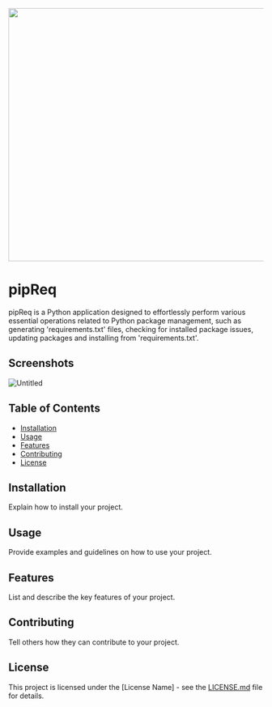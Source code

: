 <p align="center">
  <img width="660" height="500" src="https://i.ibb.co/r4cNkxD/pipreqbg3.png">
</p>

# pipReq

pipReq is a Python application designed to effortlessly perform various essential operations related to Python package management, such as generating 'requirements.txt' files, checking for installed package issues, updating packages and installing from 'requirements.txt'.

## Screenshots

<img src="https://i.ibb.co/RBjnLT8/Untitled.png" alt="Untitled" border="0">

## Table of Contents

- [Installation](#installation)
- [Usage](#usage)
- [Features](#features)
- [Contributing](#contributing)
- [License](#license)

## Installation

Explain how to install your project.

## Usage

Provide examples and guidelines on how to use your project.

## Features

List and describe the key features of your project.

## Contributing

Tell others how they can contribute to your project.

## License

This project is licensed under the [License Name] - see the [LICENSE.md](LICENSE.md) file for details.
